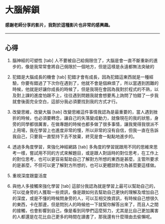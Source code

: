 # 大腦解鎖

#### 感謝老師分享的影片，我對於這種影片也非常的感興趣。

---

## 心得

1. 腦神經的可塑性
   [tab] 人不要被自己給侷限住了，大腦是會一直不斷重新的進步的，像是我常常會將自己侷限於一個地方，但是這樣是永遠都無法突破的
2. 犯錯是大腦成長的機會
   [tab] 犯錯才會有成長，因為犯錯這東西就是一種經驗，你要有錯過了下次你在遇到了，他就不會是個麻煩了，所以當遇到困難的時候，他就是好讓你成長的時候了，但是我現在會因為我對於程式的不熟，以及對上課的進度怕跟不上，往往遇到問題我就會想要馬上詢問了怕錯了一步我就會後面完全空白，這部分我必須要找到我的方式才行。
3. 改變思維，改變大腦
   [tab] 改變思維這件事情我認為是最重要的，當人遇到挫折的時候，也必須要轉念，讓自己的失落變成動力，就像現在的我的狀態，身旁的同學都很厲害，在做專題的時候也都多做了很多事情，讓我覺得我很派不上用場，我在學習上也進度非常的慢，所以非常的沒有自信，但我一直在告訴我自己，只要我一直堅持下去不放棄，終究是會一點點地進步的。
4. 透過多角度學習，來強化神經網路
   [tab] 多角度的學習就跟用不同的思維來思考一樣，嘗試用不同的方式來解題目，或是跟人對話時的對位思考，在工作上的對位思考，也可以更容易幫助自己了解對方所想的東西是甚麼，主管所要求的是甚麼，不但可以更了解對方所想的，也可以更體諒對方為甚麼要這樣做。
5. 重視深度跟靈活度

6. 與他人多接觸來強化學習
   [tab] 這部分我認為就是學習上最可以幫助自己的，可以從身旁的人獲取一些資訊，像是跟如何去幫助自己更快的理解及增加自己的深度，或是不懂的時候問身旁的人，可以互相交換資訊，有時候自己想很久的東西，卡在那邊，但是問別人的時候他一下就幫你解答出來了，而且人之間的接觸，也會影響到自己，像是看到同學們這麼努力，尤其是比自己更加厲害的人都還是在花比自己更多的時間在讀書了，那我還有什麼理由去偷懶呢。
